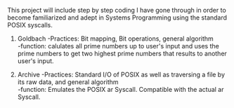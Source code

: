 This project will include step by step coding I have gone through in order to become familiarized and adept in Systems Programming using the standard POSIX syscalls.      
1. Goldbach
-Practices: Bit mapping, Bit operations, general algorithm  
-function: calulates all prime numbers up to user's input and uses the prime numbers to get two highest prime numbers that results to another user's input.      

2. Archive
-Practices: Standard I/O of POSIX as well as traversing a file by its raw data, and general algorithm  
-function: Emulates the POSIX ar Syscall. Compatible with the actual ar Syscall.
